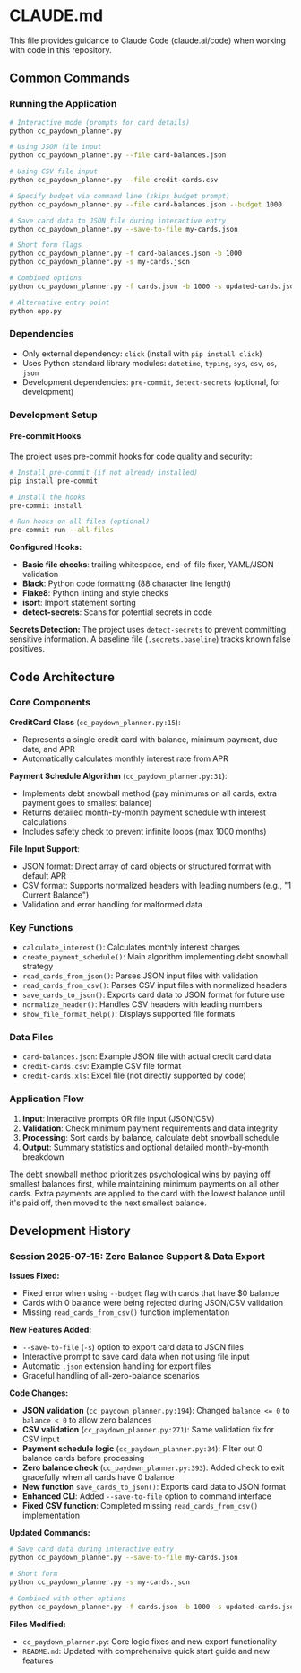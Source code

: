 # CLAUDE.md

This file provides guidance to Claude Code (claude.ai/code) when working with code in this repository.

## Common Commands

### Running the Application
```bash
# Interactive mode (prompts for card details)
python cc_paydown_planner.py

# Using JSON file input
python cc_paydown_planner.py --file card-balances.json

# Using CSV file input
python cc_paydown_planner.py --file credit-cards.csv

# Specify budget via command line (skips budget prompt)
python cc_paydown_planner.py --file card-balances.json --budget 1000

# Save card data to JSON file during interactive entry
python cc_paydown_planner.py --save-to-file my-cards.json

# Short form flags
python cc_paydown_planner.py -f card-balances.json -b 1000
python cc_paydown_planner.py -s my-cards.json

# Combined options
python cc_paydown_planner.py -f cards.json -b 1000 -s updated-cards.json

# Alternative entry point
python app.py
```

### Dependencies
- Only external dependency: `click` (install with `pip install click`)
- Uses Python standard library modules: `datetime`, `typing`, `sys`, `csv`, `os`, `json`
- Development dependencies: `pre-commit`, `detect-secrets` (optional, for development)

### Development Setup

#### Pre-commit Hooks
The project uses pre-commit hooks for code quality and security:

```bash
# Install pre-commit (if not already installed)
pip install pre-commit

# Install the hooks
pre-commit install

# Run hooks on all files (optional)
pre-commit run --all-files
```

**Configured Hooks:**
- **Basic file checks**: trailing whitespace, end-of-file fixer, YAML/JSON validation
- **Black**: Python code formatting (88 character line length)
- **Flake8**: Python linting and style checks
- **isort**: Import statement sorting
- **detect-secrets**: Scans for potential secrets in code

**Secrets Detection:**
The project uses `detect-secrets` to prevent committing sensitive information. A baseline file (`.secrets.baseline`) tracks known false positives.

## Code Architecture

### Core Components

**CreditCard Class** (`cc_paydown_planner.py:15`):
- Represents a single credit card with balance, minimum payment, due date, and APR
- Automatically calculates monthly interest rate from APR

**Payment Schedule Algorithm** (`cc_paydown_planner.py:31`):
- Implements debt snowball method (pay minimums on all cards, extra payment goes to smallest balance)
- Returns detailed month-by-month payment schedule with interest calculations
- Includes safety check to prevent infinite loops (max 1000 months)

**File Input Support**:
- JSON format: Direct array of card objects or structured format with default APR
- CSV format: Supports normalized headers with leading numbers (e.g., "1   Current Balance")
- Validation and error handling for malformed data

### Key Functions

- `calculate_interest()`: Calculates monthly interest charges
- `create_payment_schedule()`: Main algorithm implementing debt snowball strategy
- `read_cards_from_json()`: Parses JSON input files with validation
- `read_cards_from_csv()`: Parses CSV input files with normalized headers
- `save_cards_to_json()`: Exports card data to JSON format for future use
- `normalize_header()`: Handles CSV headers with leading numbers
- `show_file_format_help()`: Displays supported file formats

### Data Files

- `card-balances.json`: Example JSON file with actual credit card data
- `credit-cards.csv`: Example CSV file format
- `credit-cards.xls`: Excel file (not directly supported by code)

### Application Flow

1. **Input**: Interactive prompts OR file input (JSON/CSV)
2. **Validation**: Check minimum payment requirements and data integrity
3. **Processing**: Sort cards by balance, calculate debt snowball schedule
4. **Output**: Summary statistics and optional detailed month-by-month breakdown

The debt snowball method prioritizes psychological wins by paying off smallest balances first, while maintaining minimum payments on all other cards. Extra payments are applied to the card with the lowest balance until it's paid off, then moved to the next smallest balance.

## Development History

### Session 2025-07-15: Zero Balance Support & Data Export

**Issues Fixed:**
- Fixed error when using `--budget` flag with cards that have $0 balance
- Cards with 0 balance were being rejected during JSON/CSV validation
- Missing `read_cards_from_csv()` function implementation

**New Features Added:**
- `--save-to-file` (`-s`) option to export card data to JSON files
- Interactive prompt to save card data when not using file input
- Automatic `.json` extension handling for export files
- Graceful handling of all-zero-balance scenarios

**Code Changes:**
- **JSON validation** (`cc_paydown_planner.py:194`): Changed `balance <= 0` to `balance < 0` to allow zero balances
- **CSV validation** (`cc_paydown_planner.py:271`): Same validation fix for CSV input
- **Payment schedule logic** (`cc_paydown_planner.py:34`): Filter out 0 balance cards before processing
- **Zero balance check** (`cc_paydown_planner.py:393`): Added check to exit gracefully when all cards have 0 balance
- **New function** `save_cards_to_json()`: Exports card data to JSON format
- **Enhanced CLI**: Added `--save-to-file` option to command interface
- **Fixed CSV function**: Completed missing `read_cards_from_csv()` implementation

**Updated Commands:**
```bash
# Save card data during interactive entry
python cc_paydown_planner.py --save-to-file my-cards.json

# Short form
python cc_paydown_planner.py -s my-cards.json

# Combined with other options
python cc_paydown_planner.py -f cards.json -b 1000 -s updated-cards.json
```

**Files Modified:**
- `cc_paydown_planner.py`: Core logic fixes and new export functionality
- `README.md`: Updated with comprehensive quick start guide and new features
